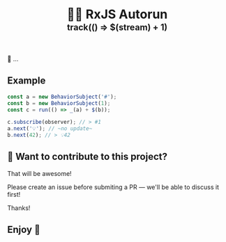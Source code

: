 <div align="center">
  <h1>
    <br/>
    🧙‍♂ RxJS️ Autorun
    <br/>
    <sub><sub>track(() => $(stream) + 1)</sub></sub>
    <br/>
    <br/>
  </h1>
</div>

💃 …

## Example

```ts
const a = new BehaviorSubject('#');
const b = new BehaviorSubject(1);
const c = run(() => _(a) + $(b));

c.subscribe(observer); // > #1
a.next('💡'); // ~no update~
b.next(42); // > 💡42
```

## 🤝 Want to contribute to this project?

That will be awesome!

Please create an issue before submiting a PR — we'll be able to discuss it first!

Thanks!

## Enjoy 🙂
